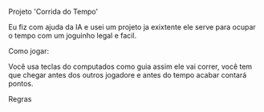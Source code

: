 Projeto 'Corrida do Tempo'

Eu fiz com ajuda da IA e usei um projeto ja exixtente ele serve para ocupar o tempo com um joguinho legal e facil.

Como jogar:

Você usa teclas do computados como guia assim ele vai correr, você tem que chegar antes dos outros jogadore e antes do tempo acabar contará pontos.

Regras
